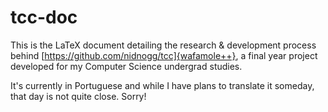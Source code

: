 # tcc-doc
This is the LaTeX document detailing the research & development process behind [https://github.com/nidnogg/tcc]{wafamole++}, a final year project developed for my Computer Science undergrad studies.

It's currently in Portuguese and while I have plans to translate it someday, that day is not quite close. Sorry!
